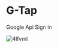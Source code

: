 # G-Tap

Google Api Sign In


![4lfvml](https://user-images.githubusercontent.com/51445048/98444166-45ec5980-2136-11eb-896d-8ca644dcb82c.gif)
